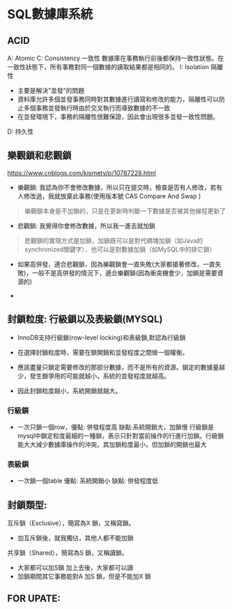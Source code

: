 # SQL數據庫系統

## ACID
A: Atomic
C: Consistency 一致性
數據庫在事務執行前後都保持一致性狀態。在一致性狀態下，所有事務對同一個數據的讀取結果都是相同的。
I: Isolation 隔離性
- 主要是解決"並發"的問題
- 資料庫允許多個並發事務同時對其數據進行讀寫和修改的能力，隔離性可以防止多個事務並發執行時由於交叉執行而導致數據的不一致
- 在並發環境下，事務的隔離性很難保證，因此會出現很多並發一致性問題。  

D: 持久性

## 樂觀鎖和悲觀鎖
https://www.cnblogs.com/kismetv/p/10787228.html
- 樂觀鎖: 我認為你不會修改數據，所以只在提交時，檢查是否有人修改，若有人修改過，我就放棄此事務(使用版本號 CAS Compare And Swap )
> 樂觀鎖本身是不加鎖的，只是在更新時判斷一下數據是否被其他線程更新了


- 悲觀鎖: 我覺得你會修改數據，所以我一進去就加鎖
> 悲觀鎖的實現方式是加鎖，加鎖既可以是對代碼塊加鎖（如Java的synchronized關鍵字），也可以是對數據加鎖（如MySQL中的排它鎖）
- 如果高併發，適合悲觀鎖，因為樂觀鎖會一直失敗(大家都搶著修改，一直失敗)，一般不是高併發的情況下，適合樂觀鎖(因為衝突機會少，加鎖是需要資源的)

- 
## 封鎖粒度: 行級鎖以及表級鎖(MYSQL)
- InnoDB支持行級鎖(row-level locking)和表級鎖,默認為行級鎖


- 在選擇封鎖粒度時，需要在鎖開銷和並發程度之間做一個權衡。
- 應該盡量只鎖定需要修改的那部分數據，而不是所有的資源。鎖定的數據量越少，發生鎖爭用的可能就越小，系統的並發程度就越高。
- 因此封鎖粒度越小，系統開銷就越大。
### 行級鎖
- 一次只鎖一個row，優點: 併發程度高 缺點:系統開銷大，加鎖慢
行級鎖是mysql中鎖定粒度最細的一種鎖，表示只針對當前操作的行進行加鎖。行級鎖能大大減少數據庫操作的沖突。其加鎖粒度最小，但加鎖的開銷也最大
### 表級鎖
- 一次鎖一個table 優點: 系統開銷小 缺點: 併發程度低

## 封鎖類型:

互斥鎖（Exclusive），簡寫為X 鎖，又稱寫鎖。  
- 加互斥鎖後，就我獨佔，其他人都不能加鎖  

共享鎖（Shared），簡寫為S 鎖，又稱讀鎖。
- 大家都可以加S鎖 加上去後，大家都可以讀
- 加鎖期間其它事務能對A 加S 鎖，但是不能加X 鎖

## FOR UPATE:

